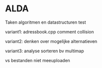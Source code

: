 # ALDA
Taken algoritmen en datastructuren
test


variant1: adressbook.cpp comment collision

variant2: denken over mogelijke alternatieven

variant3: analyse sorteren bv multimap 

vs bestanden niet meeuploaden 
